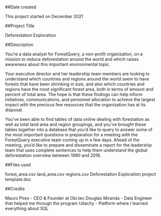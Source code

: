 ##Date created

This project started on December 2021

##Project Title

Deforestation Exploration

##Description

You’re a data analyst for ForestQuery, a non-profit organization, on a mission to reduce deforestation around the world and which raises awareness about this important environmental topic.

Your executive director and her leadership team members are looking to understand which countries and regions around the world seem to have forests that have been shrinking in size, and also which countries and regions have the most significant forest area, both in terms of amount and percent of total area. The hope is that these findings can help inform initiatives, communications, and personnel allocation to achieve the largest impact with the precious few resources that the organization has at its disposal.

You’ve been able to find tables of data online dealing with forestation as well as total land area and region groupings, and you’ve brought these tables together into a database that you’d like to query to answer some of the most important questions in preparation for a meeting with the ForestQuery executive team coming up in a few days. Ahead of the meeting, you’d like to prepare and disseminate a report for the leadership team that uses complete sentences to help them understand the global deforestation overview between 1990 and 2016.

##Files used

forest_area.csv
land_area.csv
regions.csv
Deforestation Exploration project template.doc

##Credits

Mauro Pires - CEO & Founder at Obi.tec
Douglas Miranda - Data Engineer that helped me through the program
Udacity - Platform where I learned everything about SQL
